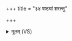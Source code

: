 +++
title = "३४ षष्ट्यां शरत्सु"

+++
<details><summary>मूलम् (VS)</summary>

ष॒ष्ट्यां श॒रत्सु॑ निधि॒पा अ॒भी᳡च्छा॒त्स्वः᳡ प॒क्वेना॒भ्य᳡श्नवातै। उपै॑नं जीवान्पि॒तर॑श्च पु॒त्रा ए॒तं स्व॒र्गं ग॑म॒यान्त॑म॒ग्नेः ॥
</details>